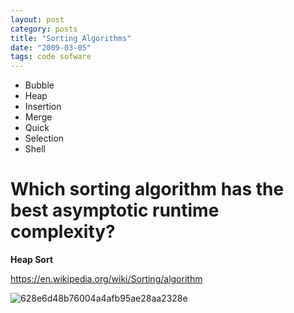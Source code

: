 ```yaml
---
layout: post
category: posts
title: "Sorting Algorithms"
date: "2009-03-05"
tags: code sofware
---
```


- Bubble
- Heap
- Insertion
- Merge
- Quick
- Selection
- Shell

# Which sorting algorithm has the best asymptotic runtime complexity?

**Heap Sort**

https://en.wikipedia.org/wiki/Sorting/algorithm

![628e6d48b76004a4afb95ae28aa2328e](https://user-images.githubusercontent.com/662868/120915766-3509c380-c6d8-11eb-8c96-a4c99e4fd423.png)
